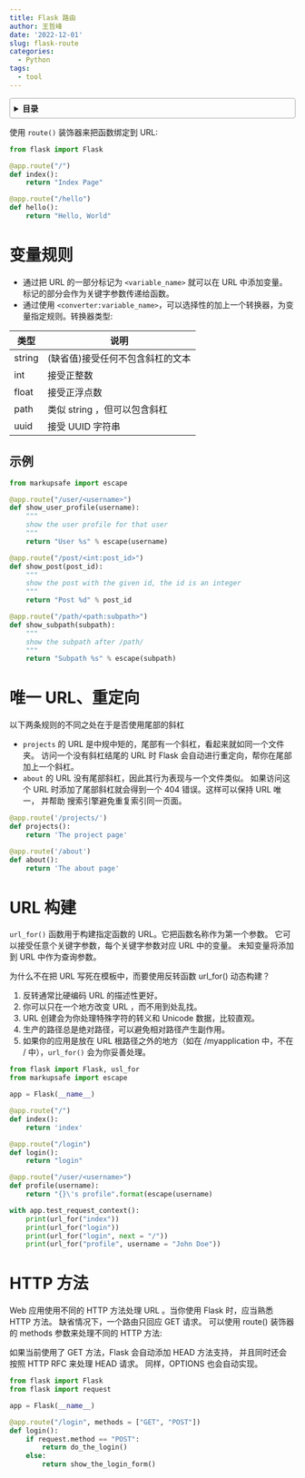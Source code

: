 ```yaml
---
title: Flask 路由
author: 王哲峰
date: '2022-12-01'
slug: flask-route
categories:
  - Python
tags:
  - tool
---
```


<style>
details {
    border: 1px solid #aaa;
    border-radius: 4px;
    padding: .5em .5em 0;
}
summary {
    font-weight: bold;
    margin: -.5em -.5em 0;
    padding: .5em;
}
details[open] {
    padding: .5em;
}
details[open] summary {
    border-bottom: 1px solid #aaa;
    margin-bottom: .5em;
}
img {
    pointer-events: none;
}
</style>

<details><summary>目录</summary><p>

- [变量规则](#变量规则)
  - [示例](#示例)
- [唯一 URL、重定向](#唯一-url重定向)
- [URL 构建](#url-构建)
- [HTTP 方法](#http-方法)
</p></details><p></p>

使用 `route()` 装饰器来把函数绑定到 URL:

```python
from flask import Flask

@app.route("/")
def index():
    return "Index Page"

@app.route("/hello")
def hello():
    return "Hello, World"
```

# 变量规则

* 通过把 URL 的一部分标记为 `<variable_name>` 就可以在 URL 中添加变量。
  标记的部分会作为关键字参数传递给函数。
* 通过使用 `<converter:variable_name>`，可以选择性的加上一个转换器，为变量指定规则。转换器类型:

| 类型    | 说明                          |
|--------|-------------------------------|
| string | (缺省值)接受任何不包含斜杠的文本   |
| int    | 接受正整数                      |
| float   | 接受正浮点数                    |
| path   | 类似 string ，但可以包含斜杠     |
| uuid   | 接受 UUID 字符串                |


## 示例
    
```python
from markupsafe import escape

@app.route("/user/<username>")
def show_user_profile(username):
    """
    show the user profile for that user
    """
    return "User %s" % escape(username)

@app.route("/post/<int:post_id>")
def show_post(post_id):
    """
    show the post with the given id, the id is an integer
    """
    return "Post %d" % post_id

@app.route("/path/<path:subpath>")
def show_subpath(subpath):
    """
    show the subpath after /path/
    """
    return "Subpath %s" % escape(subpath)
```

# 唯一 URL、重定向

以下两条规则的不同之处在于是否使用尾部的斜杠

* `projects` 的 URL 是中规中矩的，尾部有一个斜杠，看起来就如同一个文件夹。 
  访问一个没有斜杠结尾的 URL 时 Flask 会自动进行重定向，帮你在尾部加上一个斜杠。
* `about` 的 URL 没有尾部斜杠，因此其行为表现与一个文件类似。
  如果访问这个 URL 时添加了尾部斜杠就会得到一个 404 错误。这样可以保持 URL 唯一，
  并帮助 搜索引擎避免重复索引同一页面。

```python
@app.route('/projects/')
def projects():
    return 'The project page'

@app.route('/about')
def about():
    return 'The about page'
```

# URL 构建

`url_for()` 函数用于构建指定函数的 URL。它把函数名称作为第一个参数。
它可以接受任意个关键字参数，每个关键字参数对应 URL 中的变量。
未知变量将添加到 URL 中作为查询参数。

为什么不在把 URL 写死在模板中，而要使用反转函数 url_for() 动态构建？

1. 反转通常比硬编码 URL 的描述性更好。
2. 你可以只在一个地方改变 URL ，而不用到处乱找。
3. URL 创建会为你处理特殊字符的转义和 Unicode 数据，比较直观。
4. 生产的路径总是绝对路径，可以避免相对路径产生副作用。
5. 如果你的应用是放在 URL 根路径之外的地方（如在 /myapplication 中，不在 / 中），`url_for()` 会为你妥善处理。

```python
from flask import Flask, usl_for
from markupsafe import escape

app = Flask(__name__)

@app.route("/")
def index():
    return 'index'

@app.route("/login")
def login():
    return "login"

@app.route("/user/<username>")
def profile(username):
    return "{}\'s profile".format(escape(username)

with app.test_request_context():
    print(url_for("index"))
    print(url_for("login"))
    print(url_for("login", next = "/"))
    print(url_for("profile", username = "John Doe"))
```

# HTTP 方法

Web 应用使用不同的 HTTP 方法处理 URL 。当你使用 Flask 时，应当熟悉 HTTP 方法。 
缺省情况下，一个路由只回应 GET 请求。 
可以使用 route() 装饰器的 methods 参数来处理不同的 HTTP 方法:

如果当前使用了 GET 方法，Flask 会自动添加 HEAD 方法支持，
并且同时还会 按照 HTTP RFC 来处理 HEAD 请求。
同样，OPTIONS 也会自动实现。

```python
from flask import Flask
from flask import request

app = Flask(__name__)

@app.route("/login", methods = ["GET", "POST"])
def login():
    if request.method == "POST":
        return do_the_login()
    else:
        return show_the_login_form()
```
